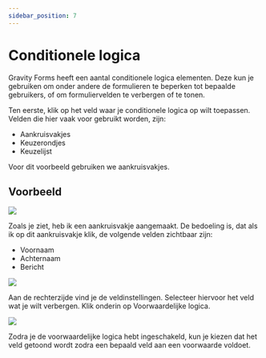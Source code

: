 ```yaml
---
sidebar_position: 7
---
```


# Conditionele logica

Gravity Forms heeft een aantal conditionele logica elementen. Deze kun je gebruiken om onder andere de formulieren te beperken tot bepaalde gebruikers, of om formuliervelden te verbergen of te tonen.

Ten eerste, klik op het veld waar je conditionele logica op wilt toepassen. Velden die hier vaak voor gebruikt worden, zijn:
- Aankruisvakjes
- Keuzerondjes
- Keuzelijst

Voor dit voorbeeld gebruiken we aankruisvakjes.

## Voorbeeld

<img src="https://wiki.pageking.nl/img/content-vullen/conditionele_logica_totaal.png"></img>

Zoals je ziet, heb ik een aankruisvakje aangemaakt. De bedoeling is, dat als ik op dit aankruisvakje klik, de volgende velden zichtbaar zijn:
- Voornaam
- Achternaam
- Bericht

<img src="https://wiki.pageking.nl/img/content-vullen/conditionele_logica_rechterkant.png"></img>

Aan de rechterzijde vind je de veldinstellingen. Selecteer hiervoor het veld wat je wilt verbergen. Klik onderin op Voorwaardelijke logica.

<img src="https://wiki.pageking.nl/img/content-vullen/conditionele_logica_ingesteld.png"></img>

Zodra je de voorwaardelijke logica hebt ingeschakeld, kun je kiezen dat het veld getoond wordt zodra een bepaald veld aan een voorwaarde voldoet.
